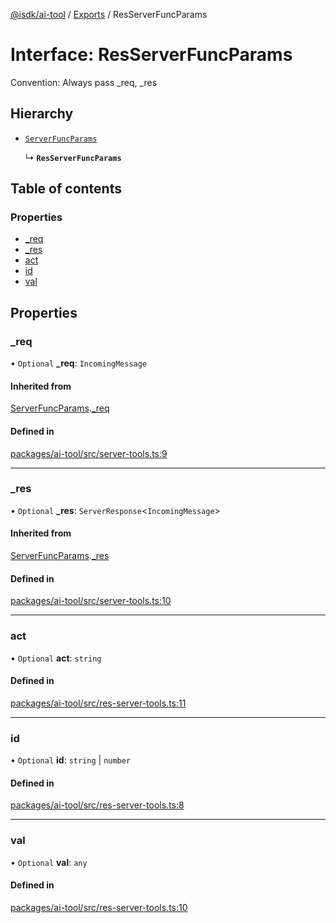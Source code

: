 [@isdk/ai-tool](../README.md) / [Exports](../modules.md) / ResServerFuncParams

# Interface: ResServerFuncParams

Convention: Always pass _req, _res

## Hierarchy

- [`ServerFuncParams`](ServerFuncParams.md)

  ↳ **`ResServerFuncParams`**

## Table of contents

### Properties

- [\_req](ResServerFuncParams.md#_req)
- [\_res](ResServerFuncParams.md#_res)
- [act](ResServerFuncParams.md#act)
- [id](ResServerFuncParams.md#id)
- [val](ResServerFuncParams.md#val)

## Properties

### \_req

• `Optional` **\_req**: `IncomingMessage`

#### Inherited from

[ServerFuncParams](ServerFuncParams.md).[_req](ServerFuncParams.md#_req)

#### Defined in

[packages/ai-tool/src/server-tools.ts:9](https://github.com/isdk/ai-tool.js/blob/43e2dd311b252f4a811e695a7944005766712a72/src/server-tools.ts#L9)

___

### \_res

• `Optional` **\_res**: `ServerResponse`\<`IncomingMessage`\>

#### Inherited from

[ServerFuncParams](ServerFuncParams.md).[_res](ServerFuncParams.md#_res)

#### Defined in

[packages/ai-tool/src/server-tools.ts:10](https://github.com/isdk/ai-tool.js/blob/43e2dd311b252f4a811e695a7944005766712a72/src/server-tools.ts#L10)

___

### act

• `Optional` **act**: `string`

#### Defined in

[packages/ai-tool/src/res-server-tools.ts:11](https://github.com/isdk/ai-tool.js/blob/43e2dd311b252f4a811e695a7944005766712a72/src/res-server-tools.ts#L11)

___

### id

• `Optional` **id**: `string` \| `number`

#### Defined in

[packages/ai-tool/src/res-server-tools.ts:8](https://github.com/isdk/ai-tool.js/blob/43e2dd311b252f4a811e695a7944005766712a72/src/res-server-tools.ts#L8)

___

### val

• `Optional` **val**: `any`

#### Defined in

[packages/ai-tool/src/res-server-tools.ts:10](https://github.com/isdk/ai-tool.js/blob/43e2dd311b252f4a811e695a7944005766712a72/src/res-server-tools.ts#L10)
